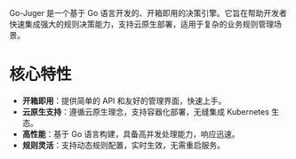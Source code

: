 Go-Juger 是一个基于 Go 语言开发的、开箱即用的决策引擎。它旨在帮助开发者快速集成强大的规则决策能力，支持云原生部署，适用于复杂的业务规则管理场景。
# 核心特性
- ​**开箱即用**​：提供简单的 API 和友好的管理界面，快速上手。
- ​**云原生支持​**：遵循云原生理念，支持容器化部署，无缝集成 Kubernetes 生态。
- ​**高性能​**：基于 Go 语言构建，具备高并发处理能力，响应迅速。
- ​**规则灵活​**：支持动态规则配置，实时生效，无需重启服务。
